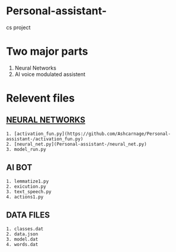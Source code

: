 # Personal-assistant-
cs project

# Two major parts
1. Neural Networks
2. AI voice modulated assistent 

# Relevent files 
  ## [NEURAL NETWORKS](https://github.com/Ashcarnage/Personal-assistant-/activation_fun.py)
    1. [activation_fun.py](https://github.com/Ashcarnage/Personal-assistant-/activation_fun.py)
    2. [neural_net.py](Personal-assistant-/neural_net.py)
    3. model_run.py
    
  ## AI BOT
    1. lemmatize1.py
    2. exicution.py
    3. text_speech.py
    4. actions1.py
  ## DATA FILES
    1. classes.dat
    2. data.json
    3. model.dat
    4. words.dat
    
    
